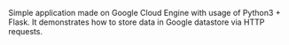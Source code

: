 Simple application made on Google Cloud Engine with usage of Python3 + Flask. It demonstrates how to store data in Google datastore via HTTP requests.

